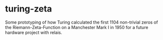 # turing-zeta
Some prototyping of how Turing calculated the first 1104 non-trivial zeros of the Riemann-Zeta-Function on a Manchester Mark I in 1950 for a future hardware project with relais.
